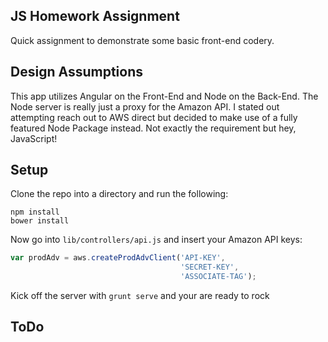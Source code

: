 ## JS Homework Assignment

Quick assignment to demonstrate some basic front-end codery.

## Design Assumptions

This app utilizes Angular on the Front-End and Node on the Back-End.  The Node server is really just a proxy for the Amazon API.  I stated out attempting reach out to AWS direct but decided to make use of a fully featured Node Package instead. Not exactly the requirement but hey, JavaScript!

## Setup

Clone the repo into a directory and run the following:

```
npm install
bower install
```

Now go into `lib/controllers/api.js` and insert your Amazon API keys:

```javascript
var prodAdv = aws.createProdAdvClient('API-KEY', 
                                      'SECRET-KEY', 
                                      'ASSOCIATE-TAG');
```

Kick off the server with `grunt serve` and your are ready to rock 

## ToDo

